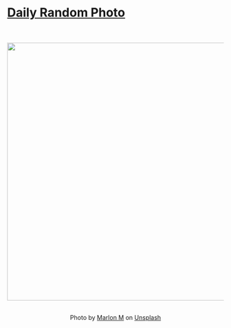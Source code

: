 # [Daily Random Photo](https://www.dailyrandomphoto.com/)

<div align="center">
  <br>
  <br>
  <a href="https://www.dailyrandomphoto.com/p/2021/2021-10-12/"><img src="https://images.unsplash.com/photo-1631521228516-3bc7e2b66b60?crop=entropy&cs=tinysrgb&fit=max&fm=jpg&ixid=Mnw3NzUwOHwwfDF8cmFuZG9tfHx8fHx8fHx8MTYzMzk5Nzk0Ng&ixlib=rb-1.2.1&q=80&w=1080" width="600px"></a>
  <br>
  <br>
  <p class="has-text-grey">Photo by <a href="https://unsplash.com/@mister_m?utm_source=Daily%20Random%20Photo&amp;utm_medium=referral" target="_blank" rel="noopener noreferrer">Marlon M</a> on <a href="https://unsplash.com/photos/AiH9_HHVYf0?utm_source=Daily%20Random%20Photo&amp;utm_medium=referral" target="_blank" rel="noopener noreferrer">Unsplash</a></p>
</div>
